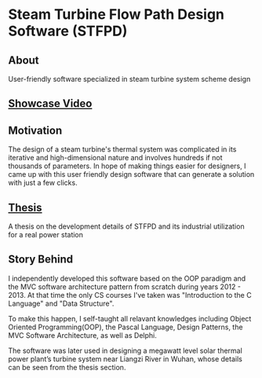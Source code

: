 # Steam Turbine Flow Path Design Software (STFPD)

## About
User-friendly software specialized in steam turbine system scheme design

## [Showcase Video](https://www.youtube.com/watch?v=O88_ELuy9QU)

## Motivation
The design of a steam turbine's thermal system was complicated in its iterative and high-dimensional nature and involves hundreds if not thousands of parameters. 
In hope of making things easier for designers, I came up with this user friendly design software that can generate a solution with just a few clicks.

## [Thesis](https://github.com/pppiyo/STFPD/blob/master/STFPD_Thesis_AmyLee.pdf)
A thesis on the development details of STFPD and its industrial utilization for a real power station

## Story Behind
I independently developed this software based on the OOP paradigm and the MVC software architecture pattern from scratch during years 2012 - 2013. At that time the only CS courses I've taken was "Introduction to the C Language" and "Data Structure".<br>

To make this happen, I self-taught all relavant knowledges including Object Oriented Programming(OOP), the Pascal Language, Design Patterns, the MVC Software Architecture, as well as Delphi.<br>

The software was later used in designing a megawatt level solar thermal power plant’s turbine system near Liangzi River in Wuhan, whose details can be seen from the thesis section.
